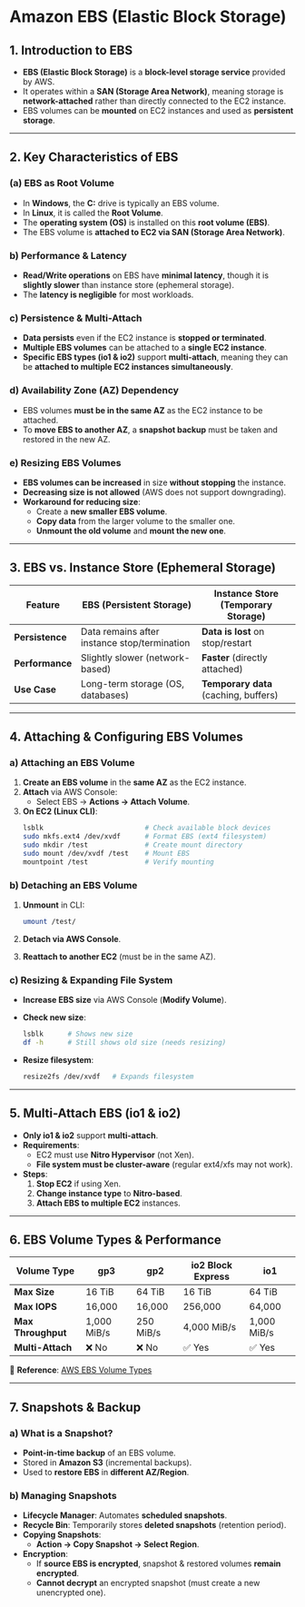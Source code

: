 # **Amazon EBS (Elastic Block Storage)**

## **1. Introduction to EBS**
- **EBS (Elastic Block Storage)** is a **block-level storage service** provided by AWS.
- It operates within a **SAN (Storage Area Network)**, meaning storage is **network-attached** rather than directly connected to the EC2 instance.
- EBS volumes can be **mounted** on EC2 instances and used as **persistent storage**.

---

## **2. Key Characteristics of EBS**
### **(a) EBS as Root Volume**
- In **Windows**, the **C:** drive is typically an EBS volume.
- In **Linux**, it is called the **Root Volume**.
- The **operating system (OS)** is installed on this **root volume (EBS)**.
- The EBS volume is **attached to EC2 via SAN (Storage Area Network)**.

### **b) Performance & Latency**
- **Read/Write operations** on EBS have **minimal latency**, though it is **slightly slower** than instance store (ephemeral storage).
- The **latency is negligible** for most workloads.

### **c) Persistence & Multi-Attach**
- **Data persists** even if the EC2 instance is **stopped or terminated**.
- **Multiple EBS volumes** can be attached to a **single EC2 instance**.
- **Specific EBS types (io1 & io2)** support **multi-attach**, meaning they can be **attached to multiple EC2 instances simultaneously**.

### **d) Availability Zone (AZ) Dependency**
- EBS volumes **must be in the same AZ** as the EC2 instance to be attached.
- To **move EBS to another AZ**, a **snapshot backup** must be taken and restored in the new AZ.

### **e) Resizing EBS Volumes**
- **EBS volumes can be increased** in size **without stopping** the instance.
- **Decreasing size is not allowed** (AWS does not support downgrading).
- **Workaround for reducing size**:
  - Create a **new smaller EBS volume**.
  - **Copy data** from the larger volume to the smaller one.
  - **Unmount the old volume** and **mount the new one**.

---

## **3. EBS vs. Instance Store (Ephemeral Storage)**
| Feature | **EBS (Persistent Storage)** | **Instance Store (Temporary Storage)** |
|---------|-----------------------------|----------------------------------|
| **Persistence** | Data remains after instance stop/termination | **Data is lost** on stop/restart |
| **Performance** | Slightly slower (network-based) | **Faster** (directly attached) |
| **Use Case** | Long-term storage (OS, databases) | **Temporary data** (caching, buffers) |

---

## **4. Attaching & Configuring EBS Volumes**
### **a) Attaching an EBS Volume**
1. **Create an EBS volume** in the **same AZ** as the EC2 instance.
2. **Attach** via AWS Console:  
   - Select EBS → **Actions → Attach Volume**.
3. **On EC2 (Linux CLI)**:
   ```sh
   lsblk                         # Check available block devices
   sudo mkfs.ext4 /dev/xvdf      # Format EBS (ext4 filesystem)
   sudo mkdir /test              # Create mount directory
   sudo mount /dev/xvdf /test    # Mount EBS
   mountpoint /test              # Verify mounting
   ```

### **b) Detaching an EBS Volume**
1. **Unmount** in CLI:
   ```sh
   umount /test/
   ```

2. **Detach via AWS Console**.
3. **Reattach to another EC2** (must be in the same AZ).

### **c) Resizing & Expanding File System**
- **Increase EBS size** via AWS Console (**Modify Volume**).
- **Check new size**:
  ```sh
  lsblk      # Shows new size
  df -h      # Still shows old size (needs resizing)
  ```

- **Resize filesystem**:
  ```sh
  resize2fs /dev/xvdf   # Expands filesystem
  ```

---

## **5. Multi-Attach EBS (io1 & io2)**
- **Only io1 & io2** support **multi-attach**.
- **Requirements**:
  - EC2 must use **Nitro Hypervisor** (not Xen).
  - **File system must be cluster-aware** (regular ext4/xfs may not work).
- **Steps**:
  1. **Stop EC2** if using Xen.
  2. **Change instance type** to **Nitro-based**.
  3. **Attach EBS to multiple EC2** instances.

---

## **6. EBS Volume Types & Performance**
| **Volume Type** | **gp3** | **gp2** | **io2 Block Express** | **io1** |
|----------------|---------|---------|----------------------|--------|
| **Max Size** | 16 TiB | 64 TiB | 16 TiB | 64 TiB |
| **Max IOPS** | 16,000 | 16,000 | 256,000 | 64,000 |
| **Max Throughput** | 1,000 MiB/s | 250 MiB/s | 4,000 MiB/s | 1,000 MiB/s |
| **Multi-Attach** | ❌ No | ❌ No | ✅ Yes | ✅ Yes |


📌 **Reference**: [AWS EBS Volume Types](https://docs.aws.amazon.com/ebs/latest/userguide/ebs-volume-types.html)

---

## **7. Snapshots & Backup**
### **a) What is a Snapshot?**
- **Point-in-time backup** of an EBS volume.
- Stored in **Amazon S3** (incremental backups).
- Used to **restore EBS** in **different AZ/Region**.

### **b) Managing Snapshots**
- **Lifecycle Manager**: Automates **scheduled snapshots**.
- **Recycle Bin**: Temporarily stores **deleted snapshots** (retention period).
- **Copying Snapshots**:
  - **Action → Copy Snapshot → Select Region**.
- **Encryption**:
  - If **source EBS is encrypted**, snapshot & restored volumes **remain encrypted**.
  - **Cannot decrypt** an encrypted snapshot (must create a new unencrypted one).
